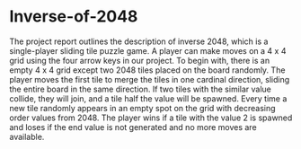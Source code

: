 # Inverse-of-2048
The project report outlines the description of inverse 2048, which is a single-player sliding tile puzzle game. A player can make moves on a 4 x 4 grid using the four arrow keys in our project. To begin with, there is an empty 4 x 4 grid except two 2048 tiles placed on the board randomly. The player moves the first tile to merge the tiles in one cardinal direction, sliding the entire board in the same direction. If two tiles with the similar value collide, they will join, and a tile half the value will be spawned. Every time a new tile randomly appears in an empty spot on the grid with decreasing order values from 2048. The player wins if a tile with the value 2 is spawned and loses if the end value is not generated and no more moves are available.
